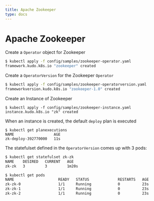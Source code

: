 ```yaml
---
title: Apache Zookeeper
type: docs
---
```


# Apache Zookeeper

Create a `Operator` object for Zookeeper
```bash
$ kubectl apply -f config/samples/zookeeper-operator.yaml
framework.kudo.k8s.io "zookeeper" created
```

Create a `OperatorVersion` for the Zookeeper  `Operator`

```bash
$ kubectl apply -f config/samples/zookeeper-operatorversion.yaml
frameworkversion.kudo.k8s.io "zookeeper-1.0" created
```


Create an Instance of Zookeeper
```
$ kubectl apply -f config/samples/zookeeper-instance.yaml
instance.kudo.k8s.io "zk" created
```

When an instance is created, the default `deploy` plan is executed

```
$ kubectl get planexecutions
NAME                  AGE
zk-deploy-392770000   11s
```

The statefulset defined in the `OperatorVersion` comes up with 3 pods:

```bash
$ kubectl get statefulset zk-zk
NAME    DESIRED   CURRENT   AGE
zk-zk   3         3         1m20s
```

```bash
$ kubectl get pods
NAME                    READY   STATUS             RESTARTS   AGE
zk-zk-0                 1/1     Running            0          23s
zk-zk-1                 1/1     Running            0          23s
zk-zk-2                 1/1     Running            0          23s
```
